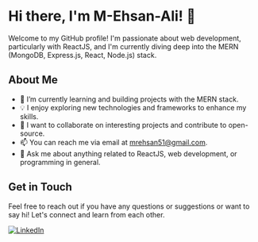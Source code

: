 # Hi there, I'm M-Ehsan-Ali! 👋

Welcome to my GitHub profile! I'm passionate about web development, particularly with ReactJS, and I'm currently diving deep into the MERN (MongoDB, Express.js, React, Node.js) stack. 

## About Me

- 🚀 I’m currently learning and building projects with the MERN stack.
- 💡 I enjoy exploring new technologies and frameworks to enhance my skills.
- 👯 I want to collaborate on interesting projects and contribute to open-source.
- 📫 You can reach me via email at [mrehsan51@gmail.com](mailto:mrehsan51@gmail.com).
- 💬 Ask me about anything related to ReactJS, web development, or programming in general.

## Get in Touch

Feel free to reach out if you have any questions or suggestions or want to say hi! Let's connect and learn from each other.

[![LinkedIn](https://img.shields.io/badge/LinkedIn-Connect-blue)](https://www.linkedin.com/in/ehsan-ali-135291120/)
